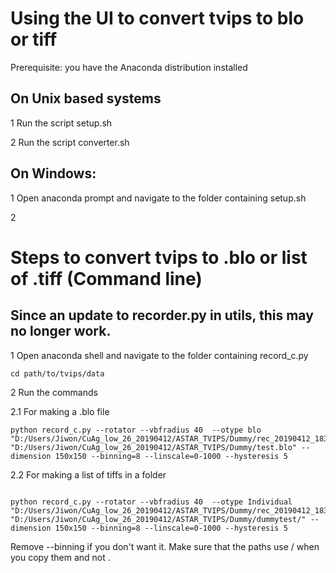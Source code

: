# Using the UI to convert tvips to blo or tiff

Prerequisite: you have the Anaconda distribution installed

## On Unix based systems

1 Run the script setup.sh

2 Run the script converter.sh

## On Windows:

1 Open anaconda prompt and navigate to the folder containing setup.sh

2

# Steps to convert tvips to .blo or list of .tiff (Command line)

## Since an update to recorder.py in utils, this may no longer work.

1 Open anaconda shell and navigate to the folder containing record_c.py

```
cd path/to/tvips/data
```

2 Run the commands

2.1 For making a .blo file

```
python record_c.py --rotator --vbfradius 40  --otype blo "D:/Users/Jiwon/CuAg_low_26_20190412/ASTAR_TVIPS/Dummy/rec_20190412_183600_000.tvips" "D:/Users/Jiwon/CuAg_low_26_20190412/ASTAR_TVIPS/Dummy/test.blo" --dimension 150x150 --binning=8 --linscale=0-1000 --hysteresis 5

```

2.2 For making a list of tiffs in a folder

```

python record_c.py --rotator --vbfradius 40  --otype Individual "D:/Users/Jiwon/CuAg_low_26_20190412/ASTAR_TVIPS/Dummy/rec_20190412_183600_000.tvips" "D:/Users/Jiwon/CuAg_low_26_20190412/ASTAR_TVIPS/Dummy/dummytest/" --dimension 150x150 --binning=8 --linscale=0-1000 --hysteresis 5

```

Remove --binning if you don't want it. Make sure that the paths use / when you copy them and not \.
